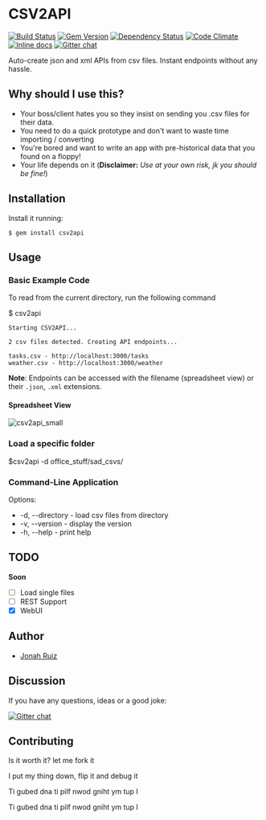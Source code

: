 # CSV2API 
[![Build Status](https://travis-ci.org/jonahoffline/csv2api.svg)](https://travis-ci.org/jonahoffline/csv2api)
[![Gem Version](https://badge.fury.io/rb/csv2api.svg)](http://badge.fury.io/rb/csv2api)
[![Dependency Status](https://gemnasium.com/jonahoffline/csv2api.svg)](https://gemnasium.com/jonahoffline/csv2api)
[![Code Climate](https://codeclimate.com/github/jonahoffline/csv2api.png)](https://codeclimate.com/github/jonahoffline/csv2api)
[![Inline docs](http://inch-ci.org/github/jonahoffline/csv2api.png)](http://inch-ci.org/github/jonahoffline/csv2api)
[![Gitter chat](https://badges.gitter.im/jonahoffline/csv2api.png)](https://gitter.im/jonahoffline/csv2api)

Auto-create json and xml APIs from csv files. Instant endpoints without any hassle.

## Why should I use this?

* Your boss/client hates you so they insist on sending you .csv files for their data.
* You need to do a quick prototype and don't want to waste time importing / converting
* You're bored and want to write an app with pre-historical data that you found on a floppy!
* Your life depends on it (**Disclaimer:** *Use at your own risk, jk you should be fine!*)

## Installation

Install it running:

    $ gem install csv2api

## Usage

### Basic Example Code
To read from the current directory, run the following command

  $ csv2api

```console
Starting CSV2API...

2 csv files detected. Creating API endpoints...

tasks.csv - http://localhost:3000/tasks
weather.csv - http://localhost:3000/weather
```

**Note**: Endpoints can be accessed with the filename (spreadsheet view) or their `.json`, `.xml` extensions.

#### Spreadsheet View

![csv2api_small](https://cloud.githubusercontent.com/assets/1783738/4013443/4c8d1694-2a16-11e4-91da-24b1731ac802.png)

### Load a specific folder
  $csv2api -d office_stuff/sad_csvs/

### Command-Line Application
Options:
  * -d, --directory - load csv files from directory
  * -v, --version   - display the version
  * -h, --help      - print help

## TODO

__Soon__
- [ ] Load single files
- [ ] REST Support
- [x] WebUI

## Author
  * [Jonah Ruiz](http://www.pixelhipsters.com)

## Discussion
If you have any questions, ideas or a good joke:

[![Gitter chat](https://badges.gitter.im/jonahoffline/csv2api.png)](https://gitter.im/jonahoffline/csv2api)

## Contributing

Is it worth it? let me fork it

I put my thing down, flip it and debug it

Ti gubed dna ti pilf nwod gniht ym tup I

Ti gubed dna ti pilf nwod gniht ym tup I
